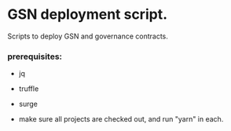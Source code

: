 # GSN deployment script.

Scripts to deploy GSN and governance contracts.
### prerequisites:

- jq
- truffle
- surge

- make sure all projects are checked out, and run "yarn" in each.
